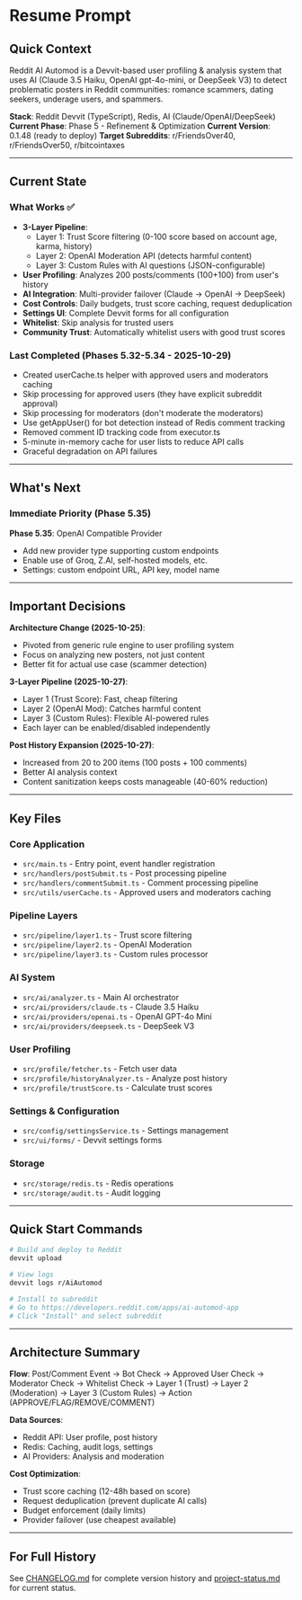# Resume Prompt

## Quick Context

Reddit AI Automod is a Devvit-based user profiling & analysis system that uses AI (Claude 3.5 Haiku, OpenAI gpt-4o-mini, or DeepSeek V3) to detect problematic posters in Reddit communities: romance scammers, dating seekers, underage users, and spammers.

**Stack**: Reddit Devvit (TypeScript), Redis, AI (Claude/OpenAI/DeepSeek)
**Current Phase**: Phase 5 - Refinement & Optimization
**Current Version**: 0.1.48 (ready to deploy)
**Target Subreddits**: r/FriendsOver40, r/FriendsOver50, r/bitcointaxes

---

## Current State

### What Works ✅
- **3-Layer Pipeline**:
  - Layer 1: Trust Score filtering (0-100 score based on account age, karma, history)
  - Layer 2: OpenAI Moderation API (detects harmful content)
  - Layer 3: Custom Rules with AI questions (JSON-configurable)
- **User Profiling**: Analyzes 200 posts/comments (100+100) from user's history
- **AI Integration**: Multi-provider failover (Claude → OpenAI → DeepSeek)
- **Cost Controls**: Daily budgets, trust score caching, request deduplication
- **Settings UI**: Complete Devvit forms for all configuration
- **Whitelist**: Skip analysis for trusted users
- **Community Trust**: Automatically whitelist users with good trust scores

### Last Completed (Phases 5.32-5.34 - 2025-10-29)
- Created userCache.ts helper with approved users and moderators caching
- Skip processing for approved users (they have explicit subreddit approval)
- Skip processing for moderators (don't moderate the moderators)
- Use getAppUser() for bot detection instead of Redis comment tracking
- Removed comment ID tracking code from executor.ts
- 5-minute in-memory cache for user lists to reduce API calls
- Graceful degradation on API failures

---

## What's Next

### Immediate Priority (Phase 5.35)

**Phase 5.35**: OpenAI Compatible Provider
- Add new provider type supporting custom endpoints
- Enable use of Groq, Z.AI, self-hosted models, etc.
- Settings: custom endpoint URL, API key, model name

---

## Important Decisions

**Architecture Change (2025-10-25)**:
- Pivoted from generic rule engine to user profiling system
- Focus on analyzing new posters, not just content
- Better fit for actual use case (scammer detection)

**3-Layer Pipeline (2025-10-27)**:
- Layer 1 (Trust Score): Fast, cheap filtering
- Layer 2 (OpenAI Mod): Catches harmful content
- Layer 3 (Custom Rules): Flexible AI-powered rules
- Each layer can be enabled/disabled independently

**Post History Expansion (2025-10-27)**:
- Increased from 20 to 200 items (100 posts + 100 comments)
- Better AI analysis context
- Content sanitization keeps costs manageable (40-60% reduction)

---

## Key Files

### Core Application
- `src/main.ts` - Entry point, event handler registration
- `src/handlers/postSubmit.ts` - Post processing pipeline
- `src/handlers/commentSubmit.ts` - Comment processing pipeline
- `src/utils/userCache.ts` - Approved users and moderators caching

### Pipeline Layers
- `src/pipeline/layer1.ts` - Trust score filtering
- `src/pipeline/layer2.ts` - OpenAI Moderation
- `src/pipeline/layer3.ts` - Custom rules processor

### AI System
- `src/ai/analyzer.ts` - Main AI orchestrator
- `src/ai/providers/claude.ts` - Claude 3.5 Haiku
- `src/ai/providers/openai.ts` - OpenAI GPT-4o Mini
- `src/ai/providers/deepseek.ts` - DeepSeek V3

### User Profiling
- `src/profile/fetcher.ts` - Fetch user data
- `src/profile/historyAnalyzer.ts` - Analyze post history
- `src/profile/trustScore.ts` - Calculate trust scores

### Settings & Configuration
- `src/config/settingsService.ts` - Settings management
- `src/ui/forms/` - Devvit settings forms

### Storage
- `src/storage/redis.ts` - Redis operations
- `src/storage/audit.ts` - Audit logging

---

## Quick Start Commands

```bash
# Build and deploy to Reddit
devvit upload

# View logs
devvit logs r/AiAutomod

# Install to subreddit
# Go to https://developers.reddit.com/apps/ai-automod-app
# Click "Install" and select subreddit
```

---

## Architecture Summary

**Flow**: Post/Comment Event → Bot Check → Approved User Check → Moderator Check → Whitelist Check → Layer 1 (Trust) → Layer 2 (Moderation) → Layer 3 (Custom Rules) → Action (APPROVE/FLAG/REMOVE/COMMENT)

**Data Sources**:
- Reddit API: User profile, post history
- Redis: Caching, audit logs, settings
- AI Providers: Analysis and moderation

**Cost Optimization**:
- Trust score caching (12-48h based on score)
- Request deduplication (prevent duplicate AI calls)
- Budget enforcement (daily limits)
- Provider failover (use cheapest available)

---

## For Full History

See [CHANGELOG.md](/home/cdm/redditmod/CHANGELOG.md) for complete version history and [project-status.md](/home/cdm/redditmod/docs/project-status.md) for current status.
